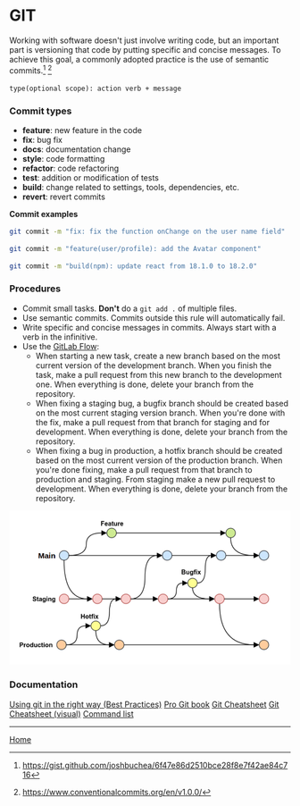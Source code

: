 # GIT

Working with software doesn't just involve writing code, but an important part is versioning that code by putting specific and concise messages. To achieve this goal, a commonly adopted practice is the use of semantic commits.[^1] [^2]

`type(optional scope): action verb + message`

### Commit types

- **feature**: new feature in the code
- **fix**: bug fix
- **docs**: documentation change
- **style**: code formatting
- **refactor**: code refactoring
- **test**: addition or modification of tests
- **build**: change related to settings, tools, dependencies, etc.
- **revert**: revert commits

**Commit examples**

```bash
git commit -m "fix: fix the function onChange on the user name field"
```

```bash
git commit -m "feature(user/profile): add the Avatar component"
```

```bash
git commit -m "build(npm): update react from 18.1.0 to 18.2.0"
```

### Procedures

- Commit small tasks. **Don't** do a `git add .` of multiple files.
- Use semantic commits. Commits outside this rule will automatically fail.
- Write specific and concise messages in commits. Always start with a verb in the infinitive.
- Use the [GitLab Flow](https://docs.gitlab.com/ee/topics/gitlab_flow.html):
  - When starting a new task, create a new branch based on the most current version of the development branch. When you finish the task, make a pull request from this new branch to the development one. When everything is done, delete your branch from the repository.
  - When fixing a staging bug, a bugfix branch should be created based on the most current staging version branch. When you're done with the fix, make a pull request from that branch for staging and for development. When everything is done, delete your branch from the repository.
  - When fixing a bug in production, a hotfix branch should be created based on the most current version of the production branch. When you're done fixing, make a pull request from that branch to production and staging. From staging make a new pull request to development. When everything is done, delete your branch from the repository.

![alt text][gitlab-flow]

### Documentation

[Using git in the right way (Best Practices)](https://www.youtube.com/watch?v=6OokP-NE49k)
[Pro Git book](https://git-scm.com/book/en/v2)
[Git Cheatsheet](https://training.github.com/downloads/pt_BR/github-git-cheat-sheet/)
[Git Cheatsheet (visual)](https://ndpsoftware.com/git-cheatsheet.html#loc=index;)
[Command list](https://git-scm.com/docs)

---

[Home](../README.md)

[^1]: https://gist.github.com/joshbuchea/6f47e86d2510bce28f8e7f42ae84c716
[^2]: https://www.conventionalcommits.org/en/v1.0.0/

[gitlab-flow]: ./images/gitlab-flow.png 'GitLab Flow'
